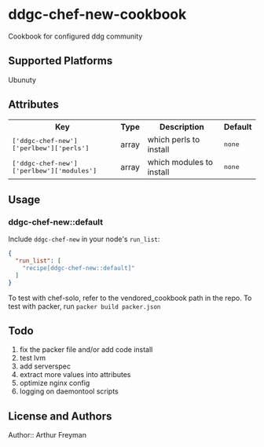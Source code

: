 # ddgc-chef-new-cookbook

Cookbook for configured ddg community

## Supported Platforms

Ubunuty

## Attributes

<table>
  <tr>
    <th>Key</th>
    <th>Type</th>
    <th>Description</th>
    <th>Default</th>
  </tr>
  <tr>
    <td><tt>['ddgc-chef-new']['perlbew']['perls']</tt></td>
    <td>array</td>
    <td>which perls to install</td>
    <td><tt>none</tt></td>
  </tr>
  <tr>
    <td><tt>['ddgc-chef-new']['perlbew']['modules']</tt></td>
    <td>array</td>
    <td>which modules to install</td>
    <td><tt>none</tt></td>
  </tr>
</table>

## Usage

### ddgc-chef-new::default

Include `ddgc-chef-new` in your node's `run_list`:

```json
{
  "run_list": [
    "recipe[ddgc-chef-new::default]"
  ]
}
```

To test with chef-solo, refer to the vendored_cookbook path in the repo. 
To test with packer, run `packer build packer.json
`
## Todo
1. fix the packer file and/or add code install
2. test lvm
3. add serverspec
4. extract more values into attributes
5. optimize nginx config
6. logging on daemontool scripts

## License and Authors

Author:: Arthur Freyman


